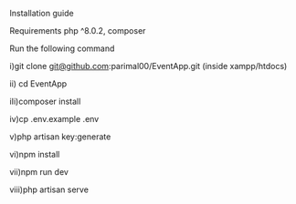 Installation guide

Requirements
php ^8.0.2, composer

Run the following command

i)git clone git@github.com:parimal00/EventApp.git (inside xampp/htdocs)

ii) cd EventApp

iIi)composer install

iv)cp .env.example .env

v)php artisan key:generate

vi)npm install

vii)npm run dev

viii)php artisan serve

